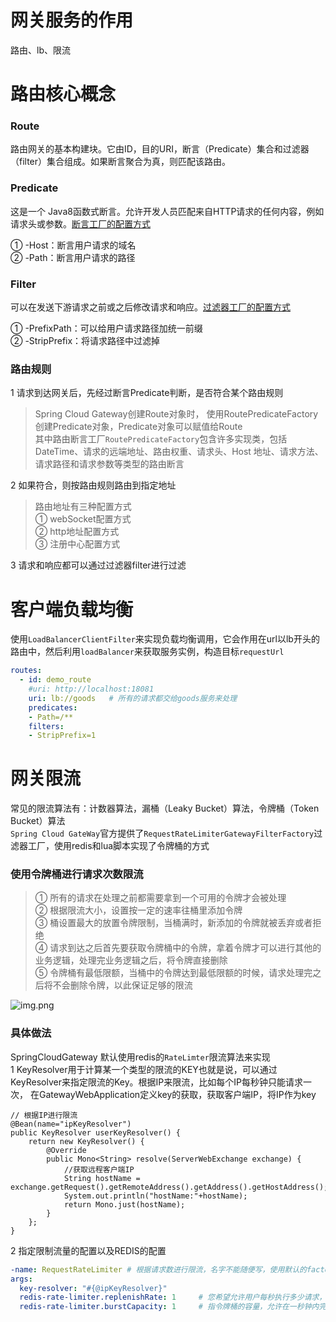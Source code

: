 # 网关服务的作用
路由、lb、限流

# 路由核心概念
### Route  
路由网关的基本构建块。它由ID，目的URI，断言（Predicate）集合和过滤器（filter）集合组成。如果断言聚合为真，则匹配该路由。  

### Predicate
这是一个 Java8函数式断言。允许开发人员匹配来自HTTP请求的任何内容，例如请求头或参数。[断言工厂的配置方式](https://cloud.spring.io/spring-cloud-static/spring-cloud-gateway/2.1.0.RELEASE/single/spring-cloud-gateway.html)  

① -Host：断言用户请求的域名  
② -Path：断言用户请求的路径  

### Filter
可以在发送下游请求之前或之后修改请求和响应。[过滤器工厂的配置方式](https://cloud.spring.io/spring-cloud-static/spring-cloud-gateway/2.1.0.RELEASE/single/spring-cloud-gateway.html)

① -PrefixPath：可以给用户请求路径加统一前缀  
② -StripPrefix：将请求路径中过滤掉

### 路由规则
1 请求到达网关后，先经过断言Predicate判断，是否符合某个路由规则  
> Spring Cloud Gateway创建Route对象时， 使用RoutePredicateFactory创建Predicate对象，Predicate对象可以赋值给Route  
> 其中路由断言工厂```RoutePredicateFactory```包含许多实现类，包括DateTime、请求的远端地址、路由权重、请求头、Host 地址、请求方法、请求路径和请求参数等类型的路由断言  

2 如果符合，则按路由规则路由到指定地址  
> 路由地址有三种配置方式  
> ① webSocket配置方式  
> ② http地址配置方式  
> ③ 注册中心配置方式

3 请求和响应都可以通过过滤器filter进行过滤  

# 客户端负载均衡
使用```LoadBalancerClientFilter```来实现负载均衡调用，它会作用在url以lb开头的路由中，然后利用```loadBalancer```来获取服务实例，构造目标```requestUrl```
```yaml
routes:
  - id: demo_route
    #uri: http://localhost:18081
    uri: lb://goods   # 所有的请求都交给goods服务来处理
    predicates:
    - Path=/**
    filters:
    - StripPrefix=1
```

# 网关限流
常见的限流算法有：计数器算法，漏桶（Leaky Bucket）算法，令牌桶（Token Bucket）算法  
```Spring Cloud GateWay```官方提供了```RequestRateLimiterGatewayFilterFactory```过滤器工厂，使用redis和lua脚本实现了令牌桶的方式

### 使用令牌桶进行请求次数限流
> ① 所有的请求在处理之前都需要拿到一个可用的令牌才会被处理  
> ② 根据限流大小，设置按一定的速率往桶里添加令牌  
> ③ 桶设置最大的放置令牌限制，当桶满时，新添加的令牌就被丢弃或者拒绝  
> ④ 请求到达之后首先要获取令牌桶中的令牌，拿着令牌才可以进行其他的业务逻辑，处理完业务逻辑之后，将令牌直接删除  
> ⑤ 令牌桶有最低限额，当桶中的令牌达到最低限额的时候，请求处理完之后将不会删除令牌，以此保证足够的限流

![img.png](images/令牌桶算法.png)

### 具体做法
SpringCloudGateway 默认使用redis的```RateLimter```限流算法来实现  
1 KeyResolver用于计算某一个类型的限流的KEY也就是说，可以通过KeyResolver来指定限流的Key。根据IP来限流，比如每个IP每秒钟只能请求一次，
在GatewayWebApplication定义key的获取，获取客户端IP，将IP作为key
```
// 根据IP进行限流
@Bean(name="ipKeyResolver")
public KeyResolver userKeyResolver() {
    return new KeyResolver() {
        @Override
        public Mono<String> resolve(ServerWebExchange exchange) {
            //获取远程客户端IP
            String hostName = exchange.getRequest().getRemoteAddress().getAddress().getHostAddress();
            System.out.println("hostName:"+hostName);
            return Mono.just(hostName);
        }
    };
}
```

2 指定限制流量的配置以及REDIS的配置
```yaml
-name: RequestRateLimiter # 根据请求数进行限流，名字不能随便写，使用默认的factory
args: 
  key-resolver: "#{@ipKeyResolver}"
  redis-rate-limiter.replenishRate: 1     # 您希望允许用户每秒执行多少请求，而不会丢弃任何请求。这是令牌桶填充的速率
  redis-rate-limiter.burstCapacity: 1     # 指令牌桶的容量，允许在一秒钟内完成的最大请求数,将此值设置为零将阻止所有请求
```
